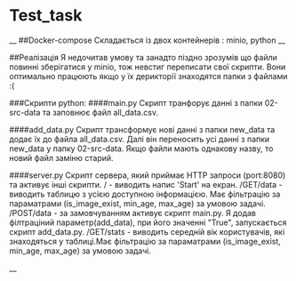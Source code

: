 # Test_task
__
##Docker-compose
Складається із двох контейнерів : minio, python
__

##Реалізація
Я недочитав умову та занадто піздно зрозумів що файли повинні зберігатися у minio, тож невстиг переписати свої скрипти. Вони оптимально працюють якщо у їх дерикторії
знаходятся папки з файлами :(


###Скрипти python:
####main.py
Скрипт транфорує данні з папки 02-src-data та заповнює файл all_data.csv.

####add_data.py
Скрипт трансформує нові данні з папки new_data та додає їх до файла all_data.csv. Далі він переносить усі данні з папки new_data у папку 02-src-data. Якщо файли мають однакову назву, то новий файл заміню старий.

####server.py
Скрипт сервера, який приймає HTTP запроси (port:8080) та активує інші скрипти.
/ - виводить напис 'Start' на екран.
/GET/data - виводить таблицю з усією доступною інформацією. Має фільтрацію за параматрами (is_image_exist, min_age, max_age) за умовою задачі.
/POST/data - за замовчуванням активує скрипт main.py. Я додав філтраціний параметр(add_data), при його значенні "True", 
запускається скрипт add_data.py.
/GET/stats - виводить середній вік користувачів, які знаходяться у таблиці.Має фільтрацію за параматрами (is_image_exist, min_age, max_age) за умовою задачі.

__
